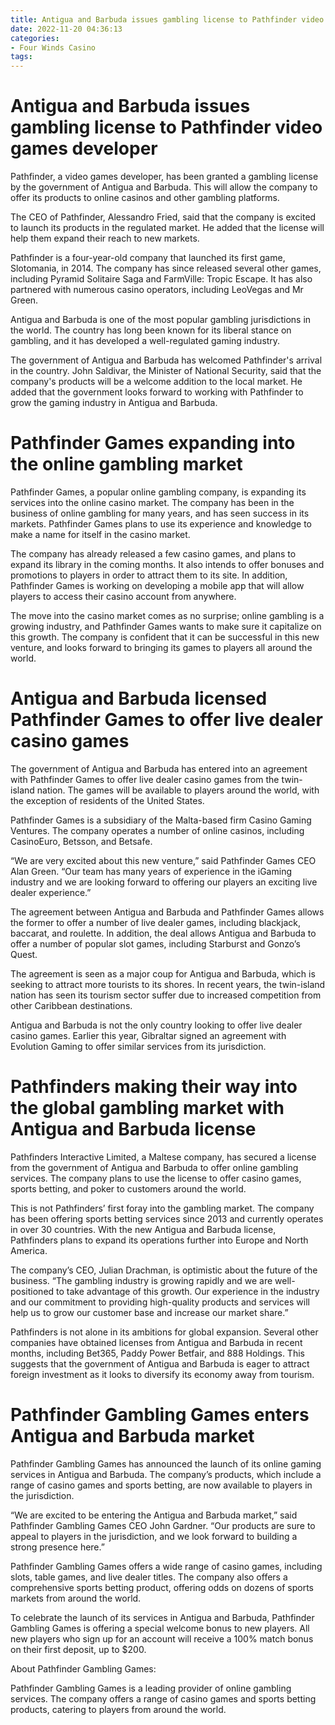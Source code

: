 ```yaml
---
title: Antigua and Barbuda issues gambling license to Pathfinder video games developer 
date: 2022-11-20 04:36:13
categories:
- Four Winds Casino
tags:
---
```



#  Antigua and Barbuda issues gambling license to Pathfinder video games developer 

Pathfinder, a video games developer, has been granted a gambling license by the government of Antigua and Barbuda. This will allow the company to offer its products to online casinos and other gambling platforms.

The CEO of Pathfinder, Alessandro Fried, said that the company is excited to launch its products in the regulated market. He added that the license will help them expand their reach to new markets.

Pathfinder is a four-year-old company that launched its first game, Slotomania, in 2014. The company has since released several other games, including Pyramid Solitaire Saga and FarmVille: Tropic Escape. It has also partnered with numerous casino operators, including LeoVegas and Mr Green.

Antigua and Barbuda is one of the most popular gambling jurisdictions in the world. The country has long been known for its liberal stance on gambling, and it has developed a well-regulated gaming industry.

The government of Antigua and Barbuda has welcomed Pathfinder's arrival in the country. John Saldivar, the Minister of National Security, said that the company's products will be a welcome addition to the local market. He added that the government looks forward to working with Pathfinder to grow the gaming industry in Antigua and Barbuda.

#  Pathfinder Games expanding into the online gambling market 

Pathfinder Games, a popular online gambling company, is expanding its services into the online casino market. The company has been in the business of online gambling for many years, and has seen success in its markets. Pathfinder Games plans to use its experience and knowledge to make a name for itself in the casino market.

The company has already released a few casino games, and plans to expand its library in the coming months. It also intends to offer bonuses and promotions to players in order to attract them to its site. In addition, Pathfinder Games is working on developing a mobile app that will allow players to access their casino account from anywhere.

The move into the casino market comes as no surprise; online gambling is a growing industry, and Pathfinder Games wants to make sure it capitalize on this growth. The company is confident that it can be successful in this new venture, and looks forward to bringing its games to players all around the world.

#  Antigua and Barbuda licensed Pathfinder Games to offer live dealer casino games 

The government of Antigua and Barbuda has entered into an agreement with Pathfinder Games to offer live dealer casino games from the twin-island nation. The games will be available to players around the world, with the exception of residents of the United States.

Pathfinder Games is a subsidiary of the Malta-based firm Casino Gaming Ventures. The company operates a number of online casinos, including CasinoEuro, Betsson, and Betsafe.

“We are very excited about this new venture,” said Pathfinder Games CEO Alan Green. “Our team has many years of experience in the iGaming industry and we are looking forward to offering our players an exciting live dealer experience.”

The agreement between Antigua and Barbuda and Pathfinder Games allows the former to offer a number of live dealer games, including blackjack, baccarat, and roulette. In addition, the deal allows Antigua and Barbuda to offer a number of popular slot games, including Starburst and Gonzo’s Quest.

The agreement is seen as a major coup for Antigua and Barbuda, which is seeking to attract more tourists to its shores. In recent years, the twin-island nation has seen its tourism sector suffer due to increased competition from other Caribbean destinations.

Antigua and Barbuda is not the only country looking to offer live dealer casino games. Earlier this year, Gibraltar signed an agreement with Evolution Gaming to offer similar services from its jurisdiction.

#  Pathfinders making their way into the global gambling market with Antigua and Barbuda license 

Pathfinders Interactive Limited, a Maltese company, has secured a license from the government of Antigua and Barbuda to offer online gambling services. The company plans to use the license to offer casino games, sports betting, and poker to customers around the world.

This is not Pathfinders’ first foray into the gambling market. The company has been offering sports betting services since 2013 and currently operates in over 30 countries. With the new Antigua and Barbuda license, Pathfinders plans to expand its operations further into Europe and North America.

The company’s CEO, Julian Drachman, is optimistic about the future of the business. “The gambling industry is growing rapidly and we are well-positioned to take advantage of this growth. Our experience in the industry and our commitment to providing high-quality products and services will help us to grow our customer base and increase our market share.”

Pathfinders is not alone in its ambitions for global expansion. Several other companies have obtained licenses from Antigua and Barbuda in recent months, including Bet365, Paddy Power Betfair, and 888 Holdings. This suggests that the government of Antigua and Barbuda is eager to attract foreign investment as it looks to diversify its economy away from tourism.

#  Pathfinder Gambling Games enters Antigua and Barbuda market

Pathfinder Gambling Games has announced the launch of its online gaming services in Antigua and Barbuda. The company’s products, which include a range of casino games and sports betting, are now available to players in the jurisdiction.

“We are excited to be entering the Antigua and Barbuda market,” said Pathfinder Gambling Games CEO John Gardner. “Our products are sure to appeal to players in the jurisdiction, and we look forward to building a strong presence here.”

Pathfinder Gambling Games offers a wide range of casino games, including slots, table games, and live dealer titles. The company also offers a comprehensive sports betting product, offering odds on dozens of sports markets from around the world.

To celebrate the launch of its services in Antigua and Barbuda, Pathfinder Gambling Games is offering a special welcome bonus to new players. All new players who sign up for an account will receive a 100% match bonus on their first deposit, up to $200.

About Pathfinder Gambling Games:

Pathfinder Gambling Games is a leading provider of online gambling services. The company offers a range of casino games and sports betting products, catering to players from around the world.